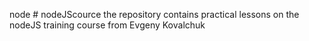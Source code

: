 node # nodeJScource
the repository contains practical lessons on the nodeJS training course from Evgeny Kovalchuk
